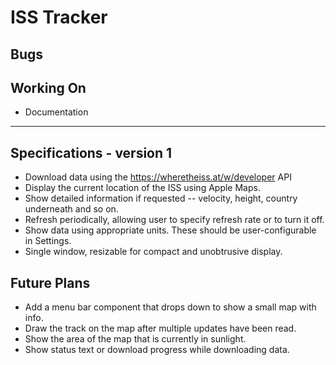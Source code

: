 # ISS Tracker

## Bugs


## Working On

* Documentation

---

## Specifications - version 1

* Download data using the https://wheretheiss.at/w/developer API
* Display the current location of the ISS using Apple Maps.
* Show detailed information if requested -- velocity, height, country underneath and so on.
* Refresh periodically, allowing user to specify refresh rate or to turn it off.
* Show data using appropriate units. These should be user-configurable in Settings.
* Single window, resizable for compact and unobtrusive display.

## Future Plans

* Add a menu bar component that drops down to show a small map with info.
* Draw the track on the map after multiple updates have been read.
* Show the area of the map that is currently in sunlight.
* Show status text or download progress while downloading data.
